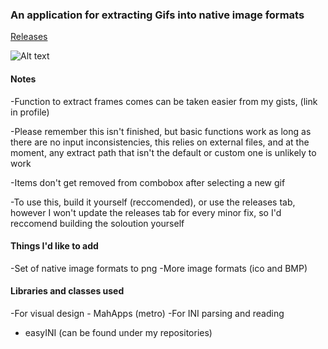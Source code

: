 ### An application for extracting Gifs into native image formats
[Releases](https://github.com/peaches6/gif2png/releases)

![Alt text](https://github.com/peaches6/gif2png/raw/master/demo.gif?raw=true "Demo Image")

#### Notes

-Function to extract frames comes can be taken easier from my gists, (link in profile)

-Please remember this isn't finished, but basic functions work as long as there are no input inconsistencies, this relies on external 
files, and at the moment, any extract path that isn't the default or custom one is unlikely to work

-Items don't get removed from combobox after selecting a new gif 

-To use this, build it yourself (reccomended), or use the releases tab, however I won't update the releases tab for every minor fix, so I'd reccomend building the soloution yourself 


#### Things I'd like to add
-Set of native image formats to png
-More image formats (ico and BMP)

    
#### Libraries and classes used
-For visual design - MahApps (metro)
-For INI parsing and reading 
- easyINI (can be found under my repositories)
